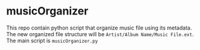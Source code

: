 # musicOrganizer

This repo contain python script that organize music file using its metadata. The new organized file structure will be `Artist/Album Name/Music File.ext`. The main script is `musicOrganizer.py`
